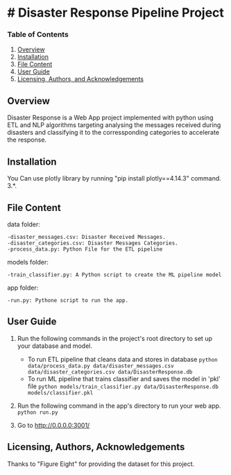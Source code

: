 
# # Disaster Response Pipeline Project

### Table of Contents

1. [Overview](#Overview)
2. [Installation](#installation)
3. [File Content](#files)
4. [User Guide](#user_guide)
5. [Licensing, Authors, and Acknowledgements](#license)


## Overview

Disaster Response is a Web App project implemented with python using ETL and NLP algorithms targeting analysing the messages received during disasters and classifying it to the corressponding categories to accelerate the response.


## Installation <a name="installation"></a>

You Can use plotly library by running "pip install plotly==4.14.3" command.
 3.*.


## File Content<a name="files"></a>
    
data folder:

    -disaster_messages.csv: Disaster Received Messages.
    -disaster_categories.csv: Disaster Messages Categories.
    -process_data.py: Python File for the ETL pipeline

models folder:

    -train_classifier.py: A Python script to create the ML pipeline model 
    
app folder:

    -run.py: Pythone script to run the app.


## User Guide<a name="user_guide"></a>
    
1. Run the following commands in the project's root directory to set up your database and model.

    - To run ETL pipeline that cleans data and stores in database
        `python data/process_data.py data/disaster_messages.csv data/disaster_categories.csv data/DisasterResponse.db`
    - To run ML pipeline that trains classifier and saves the model in 'pkl' file
        `python models/train_classifier.py data/DisasterResponse.db models/classifier.pkl`

2. Run the following command in the app's directory to run your web app.
    `python run.py`


3. Go to http://0.0.0.0:3001/


## Licensing, Authors, Acknowledgements<a name="license"></a>

Thanks to "Figure Eight" for providing the dataset for this project.

